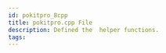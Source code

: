 ```yaml
---
id: pokitpro_8cpp
title: pokitpro.cpp File
description: Defined the  helper functions.
tags:
---
```


